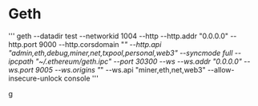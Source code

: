 # Geth
'''
geth --datadir test --networkid 1004 --http --http.addr "0.0.0.0" --http.port 9000 --http.corsdomain "*" --http.api "admin,eth,debug,miner,net,txpool,personal,web3" --syncmode full --ipcpath "~/.ethereum/geth.ipc" --port 30300 --ws --ws.addr "0.0.0.0" --ws.port 9005 --ws.origins "*" --ws.api "miner,eth,net,web3" --allow-insecure-unlock console
'''

g